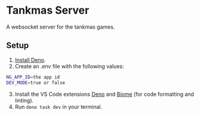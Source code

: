 # Tankmas Server

A websocket server for the tankmas games.

## Setup

1. [Install Deno](https://docs.deno.com/runtime/getting_started/installation/).
2. Create an .env file with the following values:
```bash
NG_APP_ID=the app id
DEV_MODE=true or false
```
3. Install the VS Code extensions [Deno](https://marketplace.visualstudio.com/items?itemName=denoland.vscode-deno) and [Biome](https://marketplace.visualstudio.com/items?itemName=biomejs.biome) (for code formatting and linting).
4. Run `deno task dev` in your terminal.